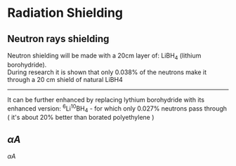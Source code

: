 # Radiation Shielding
## Neutron rays shielding
Neutron shielding will be made with a 20cm layer of:  LiBH<sub>4</sub>  (lithium borohydride).<br>
During research it is shown that only 0.038% of the neutrons make it through a 20 cm shield of natural LiBH4
***
It can be further enhanced by replacing lythium borohydride with its enhanced version: <sup>6</sup>Li<sup>10</sup>BH<sub>4</sub> - for which only 0.027% neutrons pass through ( it's about 20% better than borated polyethylene )
## $\alpha A$
$\alpha A$
